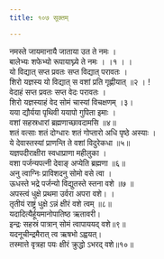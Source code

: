 ```yaml
---
title: १०७ सूक्तम्

---
```

नमस्ते जायमानायै जाताया उत ते नमः ।  
बालेभ्यः शफेभ्यो रूपायाघ्न्ये ते नमः । ।१ । ।  
यो विद्यात् सप्त प्रवतः सप्त विद्यात् परावतः ।  
शिरो यज्ञस्य यो विद्यात् स वशां प्रति गृह्णीयात् ॥२ । !  
वेदाहं सप्त प्रवतः सप्त वेदः परावतः ।  
शिरो यज्ञस्याहं वेद सोमं चास्यां विचक्षणम् ।३।  
यया द्यौर्यया पृथिवी ययापो गुपिता इमाः ।  
वशां सहस्रधारां ब्रह्मणाच्छावदामसि ॥४॥  
शतं वत्साः शतं दोग्धारः शतं गोप्तारो अधि पृष्ठे अस्याः ।  
ये देवास्तस्यां प्राणन्ति ते वशां विदुरेकधा ॥५॥  
यज्ञपदीराक्षीरा स्वधाप्राणा महीलुका ।  
वशा पर्जन्यपत्नी देवाङ् अप्येति ब्रह्मणा ॥६॥  
अनु त्वाग्निः प्राविशदनु सोमो वसे त्वा ।  
ऊधस्ते भद्रे पर्जन्यो विद्युतस्ते स्तना वशे ॥७ ॥  
अपस्त्वं धुक्षे प्रथमा उर्वरा अपरा वशे। ।  
तृतीयं राष्ट्रं धुक्षे ऽन्नं क्षीरं वशे त्वम् ॥८॥  
यदादित्यैर्हूयमानोपातिष्ठ ऋतावरी।  
इन्द्रः सहस्रं पात्रान् सोमं त्वापाययद् वशे॥९॥  
यदनूचीन्द्रमैरात् त्व ऋषभो ऽह्वयत्।  
तस्मात्ते वृत्रहा पयः क्षीरं क्रुद्धो ऽभरद् वशे॥१०॥  